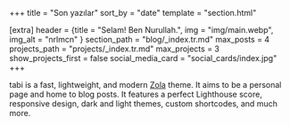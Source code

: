 +++
title = "Son yazılar"
sort_by = "date"
template = "section.html"

[extra]
header = {title = "Selam! Ben Nurullah.", img = "img/main.webp", img_alt = "nrlmcn" }
section_path = "blog/_index.tr.md"
max_posts = 4
projects_path = "projects/_index.tr.md"
max_projects = 3
show_projects_first = false
social_media_card = "social_cards/index.jpg"
+++

tabi is a fast, lightweight, and modern [Zola](https://www.getzola.org) theme. It aims to be a personal page and home to blog posts. It features a perfect Lighthouse score, responsive design, dark and light themes, custom shortcodes, and much more.
